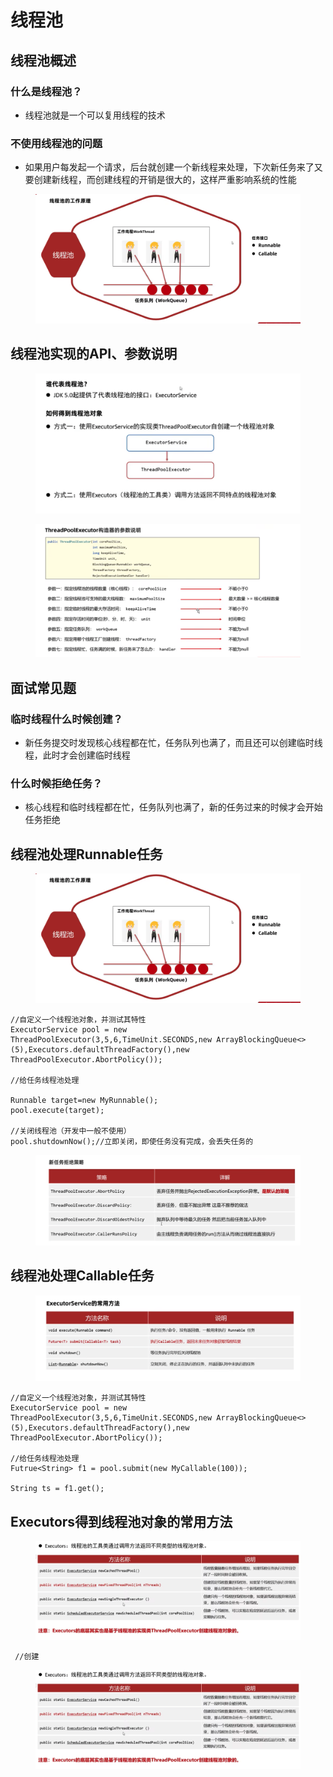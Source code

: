 # 线程池

## 线程池概述

### 什么是线程池？
* 线程池就是一个可以复用线程的技术

### 不使用线程池的问题
* 如果用户每发起一个请求，后台就创建一个新线程来处理，下次新任务来了又要创建新线程，而创建线程的开销是很大的，这样严重影响系统的性能

<figure><img src="../.gitbook/assets/Screen Shot 2022-11-12 at 11.49.48 PM.png" alt=""><figcaption></figcaption></figure>

## 线程池实现的API、参数说明

<figure><img src="../.gitbook/assets/Screen Shot 2022-11-12 at 11.50.55 PM.png" alt=""><figcaption></figcaption></figure>

<figure><img src="../.gitbook/assets/Screen Shot 2022-11-12 at 11.53.50 PM.png " alt=""><figcaption></figcaption></figure>

## 面试常见题

### 临时线程什么时候创建？
* 新任务提交时发现核心线程都在忙，任务队列也满了，而且还可以创建临时线程，此时才会创建临时线程

### 什么时候拒绝任务？
* 核心线程和临时线程都在忙，任务队列也满了，新的任务过来的时候才会开始任务拒绝

## 线程池处理Runnable任务

 <figure><img src="../.gitbook/assets/Screen Shot 2022-11-12 at 11.49.48 PM.png" alt=""><figcaption></figcaption></figure>

```
//自定义一个线程池对象，并测试其特性
ExecutorService pool = new ThreadPoolExecutor(3,5,6,TimeUnit.SECONDS,new ArrayBlockingQueue<>(5),Executors.defaultThreadFactory(),new ThreadPoolExecutor.AbortPolicy());

//给任务线程池处理

Runnable target=new MyRunnable();
pool.execute(target);

//关闭线程池（开发中一般不使用）
pool.shutdownNow();//立即关闭，即使任务没有完成，会丢失任务的

```

 <figure><img src="../.gitbook/assets/Screen Shot 2022-11-13 at 11.43.50 AM.png" alt=""><figcaption></figcaption></figure>
 
 
## 线程池处理Callable任务

 <figure><img src="../.gitbook/assets/Screen Shot 2022-11-13 at 11.47.13 AM.png" alt=""><figcaption></figcaption></figure>
 
 ```
 //自定义一个线程池对象，并测试其特性
ExecutorService pool = new ThreadPoolExecutor(3,5,6,TimeUnit.SECONDS,new ArrayBlockingQueue<>(5),Executors.defaultThreadFactory(),new ThreadPoolExecutor.AbortPolicy());

//给任务线程池处理
Futrue<String> f1 = pool.submit(new MyCallable(100));

String ts = f1.get();
 ```
 
## Executors得到线程池对象的常用方法
 
<figure><img src="../.gitbook/assets/Screen Shot 2022-11-13 at 11.55.27 AM.png" alt=""><figcaption></figcaption></figure>

```
 //创建
 ```
<figure><img src="../.gitbook/assets/Screen Shot 2022-11-13 at 11.55.27 AM.png" alt=""><figcaption></figcaption></figure>


  
  
 
 
 
 
